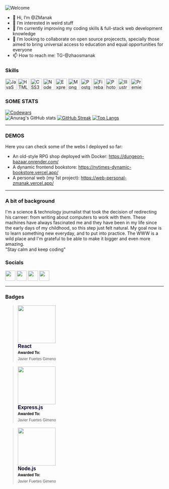 ![Welcome](https://img.shields.io/badge/HI!-Welcome%20to%20my%20profile-blueviolet)

- 👋 Hi, I’m @ZManak
- 👀 I’m interested in weird stuff
- 🌱 I’m currently improving my coding skills & full-stack web development knowledge
- 💞️ I’m looking to collaborate on open source projecects, specially those aimed to bring universal access to education and equal opportunities for everyone
- 📫 How to reach me: TG-@zhaosmanak

### Skills 
<p align="left">
<a href="https://developer.mozilla.org/en-US/docs/Web/JavaScript" target="_blank" rel="noreferrer"><img src="https://raw.githubusercontent.com/danielcranney/readme-generator/main/public/icons/skills/javascript-colored.svg" width="36" height="36" alt="JavaScript" /></a>
<a href="https://developer.mozilla.org/en-US/docs/Glossary/HTML5" target="_blank" rel="noreferrer"><img src="https://raw.githubusercontent.com/danielcranney/readme-generator/main/public/icons/skills/html5-colored.svg" width="36" height="36" alt="HTML5" /></a>
<a href="https://www.w3.org/TR/CSS/#css" target="_blank" rel="noreferrer"><img src="https://raw.githubusercontent.com/danielcranney/readme-generator/main/public/icons/skills/css3-colored.svg" width="36" height="36" alt="CSS3" /></a>
<a href="https://nodejs.org/en/" target="_blank" rel="noreferrer"><img src="https://raw.githubusercontent.com/danielcranney/readme-generator/main/public/icons/skills/nodejs-colored.svg" width="36" height="36" alt="NodeJS" /></a>
<a href="https://expressjs.com/" target="_blank" rel="noreferrer"><img src="https://raw.githubusercontent.com/danielcranney/readme-generator/main/public/icons/skills/express-colored.svg" width="36" height="36" alt="Express" /></a>
<a href="https://www.mongodb.com/" target="_blank" rel="noreferrer"><img src="https://raw.githubusercontent.com/danielcranney/readme-generator/main/public/icons/skills/mongodb-colored.svg" width="36" height="36" alt="MongoDB" /></a>
<a href="https://www.postgresql.org/" target="_blank" rel="noreferrer"><img src="https://raw.githubusercontent.com/danielcranney/readme-generator/main/public/icons/skills/postgresql-colored.svg" width="36" height="36" alt="PostgreSQL" /></a>
<a href="https://firebase.google.com/" target="_blank" rel="noreferrer"><img src="https://raw.githubusercontent.com/danielcranney/readme-generator/main/public/icons/skills/firebase-colored.svg" width="36" height="36" alt="Firebase" /></a>
<a href="https://www.adobe.com/uk/products/photoshop.html" target="_blank" rel="noreferrer"><img src="https://raw.githubusercontent.com/danielcranney/readme-generator/main/public/icons/skills/photoshop-colored.svg" width="36" height="36" alt="Photoshop" /></a>
<a href="adobe.com/uk/products/illustrator.html" target="_blank" rel="noreferrer"><img src="https://raw.githubusercontent.com/danielcranney/readme-generator/main/public/icons/skills/illustrator-colored.svg" width="36" height="36" alt="Illustrator" /></a>
<a href="https://www.adobe.com/uk/products/premiere.html" target="_blank" rel="noreferrer"><img src="https://raw.githubusercontent.com/danielcranney/readme-generator/main/public/icons/skills/premierepro-colored.svg" width="36" height="36" alt="Premiere Pro" /></a>
</p>
                    
### SOME STATS
  
  [![Codewars](https://www.codewars.com/users/ZaosManak/badges/large)](https://www.codewars.com/users/ZaosManak)      
  ![Anurag's GitHub stats](https://stats-cards-gamma.vercel.app/api?username=Zmanak)
  [![GitHub Streak](https://streak-stats.demolab.com?user=ZManak&theme=radical&hide_border=true&date_format=j%20M%5B%20Y%5D)](https://git.io/streak-stats)
  [![Top Langs](https://github-readme-stats-zmanak.vercel.app/api/top-langs/?username=ZManak&layout=compact&theme=radical&hide_border=true)](https://github.com/anuraghazra/github-readme-stats)
  
-----------
### DEMOS
Here you can check some of the webs I deployed so far:
- An old-style RPG shop deployed with Docker: https://dungeon-bazaar.onrender.com/
- A dynamic frontend bookstore: https://nytimes-dynamic-bookstore.vercel.app/
- A personal web (my 1st project): https://web-personal-zmanak.vercel.app/
-----------
### A bit of background
I'm a science & technology journalist that took the decision of redirecting his carreer: from writing about computers to work with them. These machines have always fascinated me and they have been in my life since the early days of my childhood, so this step just felt natural. My goal now is to learn something new everyday, and to put into practice. The WWW is a wild place and I'm grateful to be able to make it bigger and even more amazing.    
"Stay calm and keep coding"

### Socials

<p align="left"> <a href="https://discord.com/users/DJ Hornimans#3565" target="_blank" rel="noreferrer"><img src="https://raw.githubusercontent.com/danielcranney/readme-generator/main/public/icons/socials/discord.svg" width="32" height="32" /></a> <a href="https://www.github.com/ZManak" target="_blank" rel="noreferrer"><img src="https://raw.githubusercontent.com/danielcranney/readme-generator/main/public/icons/socials/github.svg" width="32" height="32" /></a> <a href="http://www.instagram.com/zhaosmanak" target="_blank" rel="noreferrer"><img src="https://raw.githubusercontent.com/danielcranney/readme-generator/main/public/icons/socials/instagram.svg" width="32" height="32" /></a> <a href="https://www.linkedin.com/in/javierfuertesgimeno/" target="_blank" rel="noreferrer"><img src="https://raw.githubusercontent.com/danielcranney/readme-generator/main/public/icons/socials/linkedin.svg" width="32" height="32" /></a></p>

----------
### Badges
<blockquote class="badgr-badge" style="font-family: Helvetica, Roboto, &quot;Segoe UI&quot;, Calibri, sans-serif;"><a href="https://api.badgr.io/public/assertions/L318JdqnQyOO18v0lhwJ1Q"><img width="120px" height="120px" src="https://api.badgr.io/public/assertions/L318JdqnQyOO18v0lhwJ1Q/image"></a><p class="badgr-badge-name" style="hyphens: auto; overflow-wrap: break-word; word-wrap: break-word; margin: 0; font-size: 16px; font-weight: 600; font-style: normal; font-stretch: normal; line-height: 1.25; letter-spacing: normal; text-align: left; color: #05012c;">React</p><p class="badgr-badge-recipient" style="margin: 0; font-size: 12px; font-style: normal; font-stretch: normal; line-height: 1.67; letter-spacing: normal; text-align: left; color: #555555;"><strong style="font-size: 12px; font-weight: bold; font-style: normal; font-stretch: normal; line-height: 1.67; letter-spacing: normal; text-align: left; color: #000;">Awarded To: </strong><span style="display: block;"> Javier Fuertes Gimeno</span></p></blockquote>
<blockquote class="badgr-badge" style="font-family: Helvetica, Roboto, &quot;Segoe UI&quot;, Calibri, sans-serif;"><a href="https://api.badgr.io/public/assertions/4t7dNAYIS0yvfwoPrJKu5w?identity__email=javifuer%40gmail.com"><img width="120px" height="120px" src="https://api.badgr.io/public/assertions/4t7dNAYIS0yvfwoPrJKu5w/image"></a><p class="badgr-badge-name" style="hyphens: auto; overflow-wrap: break-word; word-wrap: break-word; margin: 0; font-size: 16px; font-weight: 600; font-style: normal; font-stretch: normal; line-height: 1.25; letter-spacing: normal; text-align: left; color: #05012c;">Express.js</p><p class="badgr-badge-recipient" style="margin: 0; font-size: 12px; font-style: normal; font-stretch: normal; line-height: 1.67; letter-spacing: normal; text-align: left; color: #555555;"><strong style="font-size: 12px; font-weight: bold; font-style: normal; font-stretch: normal; line-height: 1.67; letter-spacing: normal; text-align: left; color: #000;">Awarded To: </strong><span style="display: block;"> Javier Fuertes Gimeno</span></p></blockquote>
<blockquote class="badgr-badge" style="font-family: Helvetica, Roboto, &quot;Segoe UI&quot;, Calibri, sans-serif;"><a href="https://api.badgr.io/public/assertions/M0eLP0clTjSA7UwV2tytnQ?identity__email=javifuer%40gmail.com"><img width="120px" height="120px" src="https://api.badgr.io/public/assertions/M0eLP0clTjSA7UwV2tytnQ/image"></a><p class="badgr-badge-name" style="hyphens: auto; overflow-wrap: break-word; word-wrap: break-word; margin: 0; font-size: 16px; font-weight: 600; font-style: normal; font-stretch: normal; line-height: 1.25; letter-spacing: normal; text-align: left; color: #05012c;">Node.js</p><p class="badgr-badge-recipient" style="margin: 0; font-size: 12px; font-style: normal; font-stretch: normal; line-height: 1.67; letter-spacing: normal; text-align: left; color: #555555;"><strong style="font-size: 12px; font-weight: bold; font-style: normal; font-stretch: normal; line-height: 1.67; letter-spacing: normal; text-align: left; color: #000;">Awarded To: </strong><span style="display: block;"> Javier Fuertes Gimeno</span></p></blockquote>

<!---
ZManak/ZManak is a ✨ special ✨ repository because its `README.md` (this file) appears on your GitHub profile.
You can click the Preview link to take a look at your changes.
--->
